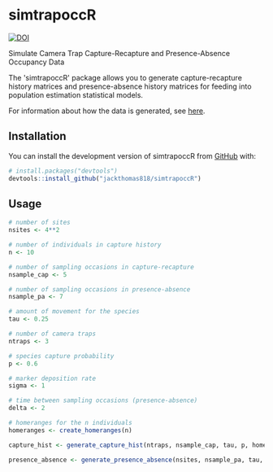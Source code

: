 # simtrapoccR

<!-- badges: start -->
[![DOI](https://zenodo.org/badge/632629168.svg)](https://zenodo.org/doi/10.5281/zenodo.12534157)
<!-- badges: end -->

Simulate Camera Trap Capture-Recapture and Presence-Absence Occupancy Data

The 'simtrapoccR' package allows you to generate capture-recapture history matrices and
presence-absence history matrices for feeding into population estimation statistical models.

For information about how the data is generated, see [here](https://github.com/jackthomas818/masters-project).

## Installation

You can install the development version of simtrapoccR from
[GitHub](https://github.com/) with:

``` r
# install.packages("devtools")
devtools::install_github("jackthomas818/simtrapoccR")
```

## Usage

``` r
# number of sites
nsites <- 4**2

# number of individuals in capture history
n <- 10

# number of sampling occasions in capture-recapture
nsample_cap <- 5

# number of sampling occasions in presence-absence
nsample_pa <- 7

# amount of movement for the species
tau <- 0.25

# number of camera traps
ntraps <- 3

# species capture probability
p <- 0.6

# marker deposition rate
sigma <- 1

# time between sampling occasions (presence-absence)
delta <- 2

# homeranges for the n individuals
homeranges <- create_homeranges(n)

capture_hist <- generate_capture_hist(ntraps, nsample_cap, tau, p, homeranges)

presence_absence <- generate_presence_absence(nsites, nsample_pa, tau, sigma, delta, homeranges)
```

